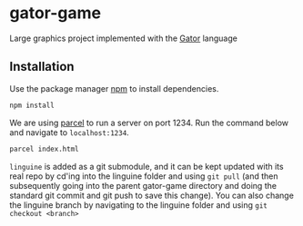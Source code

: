 # gator-game
Large graphics project implemented with the [Gator](https://github.com/cucapra/linguine) language

## Installation

Use the package manager [npm](https://www.npmjs.com/package/npm) to install dependencies.

```bash
npm install
```

We are using [parcel](https://parceljs.org/) to run a server on port 1234. Run the command below and navigate to `localhost:1234`.

```bash
parcel index.html
```

`linguine` is added as a git submodule, and it can be kept updated with its real repo by cd'ing into the linguine folder and using `git pull` (and then subsequently going into the parent gator-game directory and doing the standard git commit and git push to save this change). You can also change the linguine branch by navigating to the linguine folder and using `git checkout <branch>`